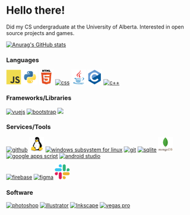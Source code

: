 # Hello there!

Did my CS undergraduate at the University of Alberta. Interested in open source projects and games.

[![Anurag's GitHub stats](https://github-readme-stats.vercel.app/api?username=geofferb&show_icons=true&theme=github_dark&hide_border=true)](https://github.com/anuraghazra/github-readme-stats)

### Languages ###
<a href="https://developer.mozilla.org/en-US/docs/Web/JavaScript" target="_blank"><img src="https://raw.githubusercontent.com/devicons/devicon/master/icons/javascript/javascript-original.svg" alt="javascript" height="40" title="JavaScript"/></a>
<a href="https://www.python.org" target="_blank"><img src="https://raw.githubusercontent.com/devicons/devicon/master/icons/python/python-original.svg" alt="python" height="40" title="Python"/></a>
<a href="https://www.w3.org/html/" target="_blank"><img src="https://raw.githubusercontent.com/devicons/devicon/master/icons/html5/html5-original-wordmark.svg" alt="html5" height="40" title="HTML"/></a> 
<a href="https://www.w3.org/Style/CSS/Overview.en.html" target="_blank"><img src="https://upload.wikimedia.org/wikipedia/commons/d/d5/CSS3_logo_and_wordmark.svg" alt="css" height="40" title="CSS"/></a>
<a href="https://www.java.com" target="_blank"><img src="https://raw.githubusercontent.com/devicons/devicon/master/icons/java/java-original.svg" alt="java" height="40" title="Java"/></a>
<a href="https://www.cprogramming.com/" target="_blank"><img src="https://raw.githubusercontent.com/devicons/devicon/master/icons/c/c-original.svg" alt="c" height="40" title="C"/></a>
<a href="https://www.cprogramming.com/" target="_blank"><img src="https://cdn.jsdelivr.net/gh/devicons/devicon/icons/cplusplus/cplusplus-original.svg" alt="c++" height="40" title="C++"/></a>

### Frameworks/Libraries ###
<a href="https://www.vuejs.org/" target="_blank"><img src="https://upload.wikimedia.org/wikipedia/commons/9/95/Vue.js_Logo_2.svg" alt="vuejs" height="40" title="Vue JS"/></a>
<a href="https://getbootstrap.com/" target="_blank"><img src="https://upload.wikimedia.org/wikipedia/commons/b/b2/Bootstrap_logo.svg" alt="bootstrap" height="40" title="Bootstrap"/></a>
<a href="https://flask.palletsprojects.com" target="_blank"><img src="https://cdn.jsdelivr.net/gh/devicons/devicon/icons/flask/flask-original.svg" height="40" /></a>

### Services/Tools ###
<a href="https://www.github.com/" target="_blank"><img src="https://simpleicons.org/icons/github.svg" alt="github" height="40" title="GitHub"/></a>
<a href="https://www.linux.org/" target="_blank"><img src="https://raw.githubusercontent.com/devicons/devicon/master/icons/linux/linux-original.svg" alt="linux" height="40" title="Linux"/></a>
<a href="https://docs.microsoft.com/en-us/windows/wsl/about" target="_blank"><img src="https://upload.wikimedia.org/wikipedia/commons/f/f9/Windows_Terminal_Logo.png" alt="windows subsystem for linux" height="40" title="Windows Subsystem for Linux (WSL)"/></a>
<a href="https://git-scm.com/" target="_blank"><img src="https://www.vectorlogo.zone/logos/git-scm/git-scm-icon.svg" alt="git" height="40" title="Git"/></a>
<a href="https://www.sqlite.org/" target="_blank"><img src="https://www.vectorlogo.zone/logos/sqlite/sqlite-icon.svg" alt="sqlite" height="40" title="SQLite"/></a>
<a href="https://www.mongodb.com/" target="_blank"><img src="https://raw.githubusercontent.com/devicons/devicon/master/icons/mongodb/mongodb-original-wordmark.svg" alt="mongodb" height="40" title="MongoDB"/></a>
<a href="https://developers.google.com/apps-script" target="_blank"><img src="https://upload.wikimedia.org/wikipedia/commons/f/f2/Google_Apps_Script.png" alt="google apps script" height="40" title="Google Apps Script"/></a>
<a href="https://developer.android.com/studio" target="_blank"><img src="https://cdn.jsdelivr.net/gh/devicons/devicon/icons/androidstudio/androidstudio-original.svg" alt="android studio" height="40" /><a/>
          
<a href="https://firebase.google.com/" target="_blank"><img src="https://www.vectorlogo.zone/logos/firebase/firebase-icon.svg" alt="firebase" height="40" title="Firebase"/></a> 
<a href="https://www.figma.com/" target="_blank"><img src="https://www.vectorlogo.zone/logos/figma/figma-icon.svg" alt="figma" height="40" title="Figma"/></a>
<a href="https://slack.com/" target="_blank"><img src="https://raw.githubusercontent.com/wrrnlim/wrrnlim/main/icons/slack.svg" alt="slack" height="40" title="Slack"/></a>

### Software ###
<a href="https://www.photoshop.com/en" target="_blank"><img src="https://upload.wikimedia.org/wikipedia/commons/a/af/Adobe_Photoshop_CC_icon.svg" alt="photoshop" height="40" title="Adobe Photoshop"/></a> 
<a href="https://www.adobe.com/ca/products/illustrator.html" target="_blank"><img src="https://upload.wikimedia.org/wikipedia/commons/f/fb/Adobe_Illustrator_CC_icon.svg" alt="illustrator" height="40" title="Adobe Illustrator"/></a>
<a href="https://inkscape.org/" target="_blank"><img src="https://upload.wikimedia.org/wikipedia/commons/0/0d/Inkscape_Logo.svg" alt="Inkscape" height="40" title="Inkscape"/></a>
<a href="https://www.vegascreativesoftware.com/ca/vegas-pro/" target="_blank"><img src="https://upload.wikimedia.org/wikipedia/commons/3/39/Vegas_Pro_15.0.png" alt="vegas pro" height="40" title="VEGAS Pro"/></a>


